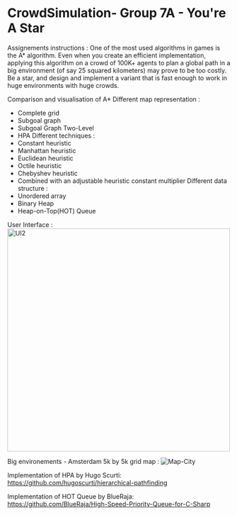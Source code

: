 # CrowdSimulation- Group 7A - You're A Star
Assignements instructions : One of the most used algorithms in games is the A* algorithm. Even when you create an efficient implementation, applying this algorithm on a crowd of 100K+ agents to plan a global path in a big environment (of say 25 squared kilometers) may prove to be too costly. Be a star, and design and implement a variant that is fast enough to work in huge environments with huge crowds.

Comparison and visualisation of A*
Different map representation :
* Complete grid
* Subgoal graph
* Subgoal Graph Two-Level
* HPA
Different techniques :
* Constant heuristic
* Manhattan heuristic
* Euclidean heuristic
* Octile heuristic
* Chebyshev heuristic
* Combined with an adjustable heuristic constant multiplier
Different data structure :
* Unordered array
* Binary Heap
* Heap-on-Top(HOT) Queue

User Interface :
<img width="503" alt="UI2" src="https://github.com/FDaCostaB/YoureAStar/assets/47923208/d02c1021-a042-43e8-93a4-924efe5772cd">

Big environements - Amsterdam 5k by 5k grid map :
![Map-City](https://github.com/FDaCostaB/YoureAStar/assets/47923208/a9d5b98c-1344-4953-b148-7d707d0ce91f)

Implementation of HPA by Hugo Scurti: https://github.com/hugoscurti/hierarchical-pathfinding

Implementation of HOT Queue by BlueRaja: https://github.com/BlueRaja/High-Speed-Priority-Queue-for-C-Sharp
